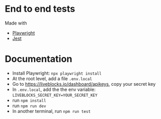 # End to end tests

Made with

- [Playwright](https://playwright.dev/)
- [Jest](https://jestjs.io/)

# Documentation

- Install Playwright: `npx playwright install`
- At the root level, add a file `.env.local`
- Go to https://liveblocks.io/dashboard/apikeys, copy your secret key
- In `.env.local`, add the the env variable: `LIVEBLOCKS_SECRET_KEY=YOUR_SECRET_KEY`
- run `npm install`
- run `npm run dev`
- In another terminal, run `npm run test`
